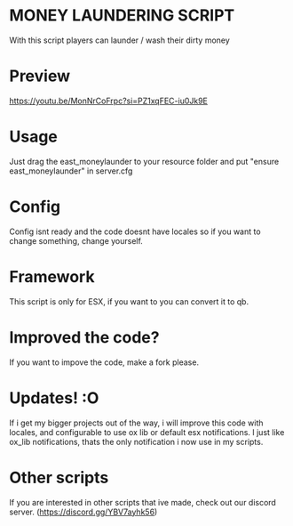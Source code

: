 # MONEY LAUNDERING SCRIPT
With this script players can launder / wash their dirty money
# Preview
https://youtu.be/MonNrCoFrpc?si=PZ1xqFEC-iu0Jk9E
# Usage
Just drag the east_moneylaunder to your resource folder and put "ensure east_moneylaunder" in server.cfg
# Config
Config isnt ready and the code doesnt have locales so if you want to change something, change yourself.
# Framework
This script is only for ESX, if you want to you can convert it to qb.
# Improved the code?
If you want to impove the code, make a fork please.
# Updates! :O
If i get my bigger projects out of the way, i will improve this code with locales, and configurable to use ox lib or default esx notifications.
I just like ox_lib notifications, thats the only notification i now use in my scripts.
# Other scripts
If you are interested in other scripts that ive made, check out our discord server.
(https://discord.gg/YBV7ayhk56)
